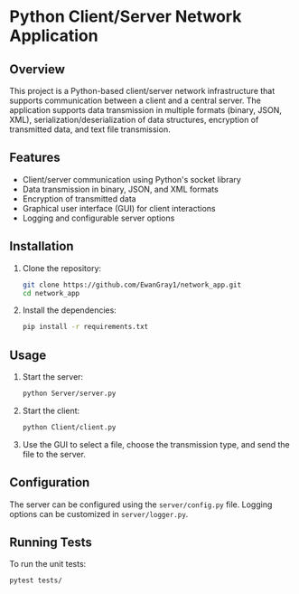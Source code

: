 # Python Client/Server Network Application

## Overview

This project is a Python-based client/server network infrastructure that supports communication between a client and a central server. The application supports data transmission in multiple formats (binary, JSON, XML), serialization/deserialization of data structures, encryption of transmitted data, and text file transmission.

## Features

- Client/server communication using Python's socket library
- Data transmission in binary, JSON, and XML formats
- Encryption of transmitted data
- Graphical user interface (GUI) for client interactions
- Logging and configurable server options

## Installation

1. Clone the repository:

    ```bash
    git clone https://github.com/EwanGray1/network_app.git
    cd network_app
    ```

2. Install the dependencies:

    ```bash
    pip install -r requirements.txt
    ```

## Usage

1. Start the server:

    ```bash
    python Server/server.py
    ```

2. Start the client:

    ```bash
    python Client/client.py
    ```

3. Use the GUI to select a file, choose the transmission type, and send the file to the server.

## Configuration

The server can be configured using the `server/config.py` file. Logging options can be customized in `server/logger.py`.

## Running Tests

To run the unit tests:

```bash
pytest tests/
```
